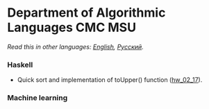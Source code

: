 # Department of Algorithmic Languages CMC MSU

*Read this in other languages: [English](README.md), [Русский](README.ru.md).*

### Haskell
- Quick sort and implementation of toUpper() function ([hw_02_17](./haskell/hw_02_17)).

### Machine learning
